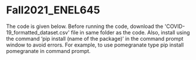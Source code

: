 # Fall2021_ENEL645
The code is given below. Before running the code, download the 'COVID-19_formatted_dataset.csv' file in same folder as the code. Also, install using the command ‘pip install (name of the package)’ in the command prompt window to avoid errors. For example, to use pomegranate type pip install pomegranate in command prompt.
